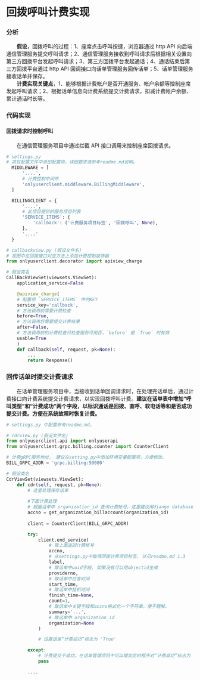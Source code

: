 # 回拨呼叫计费实现
### 分析
&emsp;&emsp;**假设**，回拨呼叫的过程：1、座席点击呼叫按键，浏览器通过 http API 向后端通信管理服务提交呼叫请求；2、通信管理服务接收到呼叫请求后根据相关设置向第三方回拨平台发起呼叫请求；3、第三方回拨平台发起通话；4、通话结束后第三方回拨平台通过 http API 回调接口向话单管理服务回传话单；5、话单管理服务接收话单并保存。    
&emsp;&emsp;**计费实现关键点**，1、能够根据计费帐户是否开通服务、帐户余额等控制座席发起呼叫请求；2、根据话单信息向计费系统提交计费请求，扣减计费帐户余额、累计通话时长等。    
### 代码实现
#### 回拨请求时控制呼叫
&emsp;&emsp;在通信管理服务项目中通过拦截 API 接口调用来控制座席回拨请求。     
```python
# settings.py
# 项目配置文件中添加配置项，详细要求请参考readme.md说明。
  MIDDLEWARE = [
      '....',
      # 计费控制中间件
      'onlyuserclient.middleware.BillingMiddleware',
  ]  

  BILLINGCLIENT = {
      '....',
      # 此项目提供的服务项目列表
      'SERVICE_ITEMS': {
          'callback': ('计费服务项目标签', '回拨呼叫', None),
      },
      '....'
  }

```
```python
# callbackview.py (假设文件名)
# 视图中在回拨接口对应方法上添加计费控制装饰器
from onlyuserclient.decorator import apiview_charge

# 假设类名
CallBackViewSet(viewsets.ViewSet):
    application_service=False

    @apiview_charge(
    # 配置项 `SERVICE_ITEMS` 中的KEY
    service_key='callback',
    # 方法调用前需要计费检查
    before=True,
    # 方法调用后需要提交计费结果
    after=False,
    # 方法调用前的计费检查只检查服务可用否，`before` 是 `True` 时有效
    usable=True
    )
    def callback(self, request, pk=None):
        ...
        return Response()

```
### 回传话单时提交计费请求    
&emsp;&emsp;在话单管理服务项目中，当接收到话单回调请求时，在处理完话单后，通过计费接口向计费系统提交计费请求，以实现回拨呼叫计费。**建议在话单表中增加“呼叫类型”和“计费成功”两个字段，以标识通话是回拨、直呼、软电话等和是否成功提交计费。方便在系统故障时恢复计费。**
```python
# settings.py 中配置参考readme.md。

# cdrview.py (假设文件名)
from onlyuserclient.api import onlyuserapi
from onlyuserclient.grpc.billing.counter import CounterClient

# 计费gRPC服务地址， 建议在setting.py中添加环境变量配置项，方便修改。
BILL_GRPC_ADDR = 'grpc.billing:50080'

# 假设类名
CdrViewSet(viewsets.ViewSet):
    def cdr(self, request, pk=None):
        # 这里处理保存话单
        
        #下面计费处理
        # 根据话单中 organization_id 查询计费帐号。这里建议用django database cache 缓存计费帐号，可以大幅减少重复调用，但要控制好TTL，减少计费帐号绑定修改后计费错误，建议60秒。
        accno = get_organization_billaccount(organization_id)
        
        client = CounterClient(BILL_GRPC_ADDR)

        try:
            client.end_service(
                # 取上面返回计费帐号
                accno, 
                # 从settings.py中取得回拨计费项目标签, 详见readme.md 1.3 
                label, 
                # 取话单中uuid字段, 如果没有可以用objectid生成
                providerno, 
                # 取话单中应答时间
                start_time, 
                # 取话单中挂机时间
                finish_time=None, 
                count=1, 
                # 取话单中关键字段和accno格式化一个字符串，便于理解。
                summary='...', 
                # 取话单中 organization_id
                organization=None
            )

            # 设置话单“计费成功”标志为 'True'

        except:
            # 计费提交不成功。在话单管理项目中可以增加定时程序对“计费成功”标志为 'False' 的话单重新提交。
            pass

        ....
```

